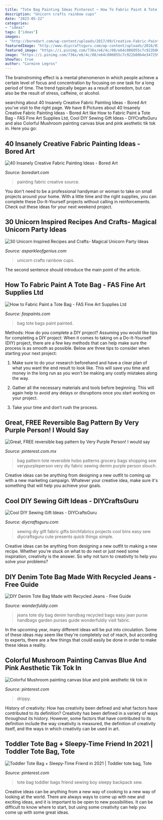 ```yaml
---
title: "Tote Bag Painting Ideas Pinterest ~ How To Fabric Paint A Tote Bag"
description: "Unicorn crafts rainbow cups"
date: "2023-05-22"
categories:
- "ideas"
tags: ["ideas"]
images:
- "http://boredart.com/wp-content/uploads/2017/09/Creative-Fabric-Painting-Ideas-27.jpg"
featuredImage: "http://www.diycraftsguru.com/wp-content/uploads/2016/03/06-sewing-gifts-featured-image.jpg"
featured_image: "https://i.pinimg.com/736x/e6/4c/08/e64c086055c7c922b80b4e347259da2d.jpg"
image: "https://i.pinimg.com/736x/e6/4c/08/e64c086055c7c922b80b4e347259da2d.jpg"
ShowToc: true
author: "Carmine Legros"
---
```



The brainstroming effect is a mental phenomenon in which people achieve a certain level of focus and concentration by focusing on one task for a long period of time. The trend typically began as a result of boredom, but can also be the result of stress, caffeine, or alcohol.

	

		
searching about 40 Insanely Creative Fabric Painting Ideas - Bored Art you've visit to the right page. We have 8 Pictures about 40 Insanely Creative Fabric Painting Ideas - Bored Art like How to Fabric Paint a Tote Bag - FAS Fine Art Supplies Ltd, Cool DIY Sewing Gift Ideas - DIYCraftsGuru and also Colorful Mushroom painting canvas blue and pink aesthetic tik tok in. Here you go:
		
    
## 40 Insanely Creative Fabric Painting Ideas - Bored Art

<img loading=lazy src="http://boredart.com/wp-content/uploads/2017/09/Creative-Fabric-Painting-Ideas-27.jpg" onerror="this.onerror=null;this.src='https://tse3.mm.bing.net/th?id=OIP.2NEJ8a-oCzVNw7hX_qQr_AHaPZ&amp;pid=15.1';" alt="40 Insanely Creative Fabric Painting Ideas - Bored Art">

_Source: boredart.com_

>painting fabric creative source. 

	

You don't need to be a professional handyman or woman to take on small projects around your home. With a little time and the right supplies, you can complete these Do-It-Yourself projects without calling in reinforcements. Check out these ideas for your next weekend project.

    
## 30 Unicorn Inspired Recipes And Crafts- Magical Unicorn Party Ideas

<img loading=lazy src="https://www.asparkleofgenius.com/wp-content/uploads/2018/03/Rainbow-Unicorn-Party-Cups-678x1024.jpg" onerror="this.onerror=null;this.src='https://tse2.mm.bing.net/th?id=OIP.QDA0aG-ZzUPWzC_-CsaCZAHaLL&amp;pid=15.1';" alt="30 Unicorn Inspired Recipes and Crafts- Magical Unicorn Party Ideas">

_Source: asparkleofgenius.com_

>unicorn crafts rainbow cups. 

	

The second sentence should introduce the main point of the article.

    
## How To Fabric Paint A Tote Bag - FAS Fine Art Supplies Ltd

<img loading=lazy src="http://www.faspaints.com/uploads/4/7/2/6/47269167/bags3.jpg" onerror="this.onerror=null;this.src='https://tse2.mm.bing.net/th?id=OIP.JZJglxZrSvj649WLyobC-wAAAA&amp;pid=15.1';" alt="How to Fabric Paint a Tote Bag - FAS Fine Art Supplies Ltd">

_Source: faspaints.com_

>bag tote bags paint painted. 

	

Methods: How do you complete a DIY project?
Assuming you would like tips for completing a DIY project: 
When it comes to taking on a Do-It-Yourself (DIY) project, there are a few key methods that can help make sure the process is as smooth as possible. Below are three tips to consider when starting your next project:

1. Make sure to do your research beforehand and have a clear plan of what you want the end result to look like. This will save you time and money in the long run as you won’t be making any costly mistakes along the way.

2. Gather all the necessary materials and tools before beginning. This will again help to avoid any delays or disruptions once you start working on your project.

3. Take your time and don’t rush the process.

    
## Great, FREE Reversible Bag Pattern By Very Purple Person! I Would Say

<img loading=lazy src="https://i.pinimg.com/736x/e6/4c/08/e64c086055c7c922b80b4e347259da2d.jpg" onerror="this.onerror=null;this.src='https://tse3.mm.bing.net/th?id=OIP.iRWNsd9kITC21nj8CGKGuwHaK6&amp;pid=15.1';" alt="Great, FREE reversible bag pattern by Very Purple Person! I would say">

_Source: pinterest.com.mx_

>bag pattern tote reversible hobo patterns grocery bags shopping sew verypurpleperson very diy fabric sewing denim purple person slouch. 

	

Creative ideas can be anything from designing a new outfit to coming up with a new marketing campaign. Whatever your creative idea, make sure it's something that will help you achieve your goals.

    
## Cool DIY Sewing Gift Ideas - DIYCraftsGuru

<img loading=lazy src="http://www.diycraftsguru.com/wp-content/uploads/2016/03/06-sewing-gifts-featured-image.jpg" onerror="this.onerror=null;this.src='https://tse1.mm.bing.net/th?id=OIP.ZJ-OvAdf36MsbKNBsQX4uwHaLH&amp;pid=15.1';" alt="Cool DIY Sewing Gift Ideas - DIYCraftsGuru">

_Source: diycraftsguru.com_

>sewing diy gift fabric gifts birchfabrics projects cool bins easy sew diycraftsguru cute presents quick things simple. 

	

Creative ideas can be anything from designing a new outfit to making a new recipe. Whether you're stuck on what to do next or just need some inspiration, creativity is the answer. So why not turn to creativity to help you solve your problems?

    
## DIY Denim Tote Bag Made With Recycled Jeans - Free Guide

<img loading=lazy src="https://cdn.wonderfuldiy.com/wp-content/uploads/2014/07/Tote-Handbag-from-old-jeans.jpg" onerror="this.onerror=null;this.src='https://tse4.mm.bing.net/th?id=OIP.rGHUP4-qA0gQPvdD0BVkagHaJ2&amp;pid=15.1';" alt="DIY Denim Tote Bag Made with Recycled Jeans - Free Guide">

_Source: wonderfuldiy.com_

>jeans tote diy bag denim handbag recycled bags easy jean purse handbags garden purses guide wonderfuldiy visit fabric. 

	

In the upcoming year, many different ideas will be put into circulation. Some of these ideas may seem like they're completely out of reach, but according to experts, there are a few things that could easily be done in order to make these ideas a reality.

    
## Colorful Mushroom Painting Canvas Blue And Pink Aesthetic Tik Tok In

<img loading=lazy src="https://i.pinimg.com/736x/10/c9/d4/10c9d4f3ed540d12d5249603402078a6.jpg" onerror="this.onerror=null;this.src='https://tse3.mm.bing.net/th?id=OIP.PWN2NR0-DEQzrIaIbD5I-QHaMT&amp;pid=15.1';" alt="Colorful Mushroom painting canvas blue and pink aesthetic tik tok in">

_Source: pinterest.com_

>drippy. 

	

History of creativity: How has creativity been defined and what factors have contributed to its definition?
Creativity has been defined in a variety of ways throughout its history. However, some factors that have contributed to its definition include the way creativity is measured, the definition of creativity itself, and the ways in which creativity can be used in art.

    
## Toddler Tote Bag + Sleepy-Time Friend In 2021 | Toddler Tote Bag, Tote

<img loading=lazy src="https://i.pinimg.com/736x/5f/44/0f/5f440fecb0bbf925b0f3f51b2b4110d8--friend-crafts-sew-bags.jpg" onerror="this.onerror=null;this.src='https://tse3.mm.bing.net/th?id=OIP.xGfhNw-f9XaWBH4B2J4BHwHaLE&amp;pid=15.1';" alt="Toddler Tote Bag + Sleepy-Time Friend in 2021 | Toddler tote bag, Tote">

_Source: pinterest.com_

>tote bag toddler bags friend sewing boy sleepy backpack sew. 

	

Creative ideas can be anything from a new way of cooking to a new way of looking at the world. There are always ways to come up with new and exciting ideas, and it is important to be open to new possibilities. It can be difficult to know where to start, but using some creativity can help you come up with some great ideas.

